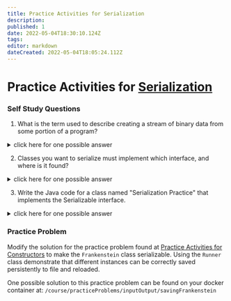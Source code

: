 ```yaml
---
title: Practice Activities for Serialization
description: 
published: 1
date: 2022-05-04T18:30:10.124Z
tags: 
editor: markdown
dateCreated: 2022-05-04T18:05:24.112Z
---
```


# Practice Activities for [Serialization](/inputOutput/serialization)



### Self Study Questions
1. What is the term used to describe creating a stream of binary data from some portion of a program?
<details>
<summary>click here for one possible answer</summary>
  
**Serialize**.
</details>

2. Classes you want to serialize must implement which interface, and where is it found?
<details>
<summary>click here for one possible answer</summary>
  
`Serializable` (found in **java.io.Serializable**).
</details>

3. Write the Java code for a class named "Serialization Practice" that implements the Serializable interface.
<details>
<summary>click here for one possible answer</summary>
  
`public class SerializationPractice implements java.io.Serializable {`

`}`
</details>


### Practice Problem

Modify the solution for the practice problem found at [Practice Activities for Constructors](/practiceActivities/ooDesign/constructors) to make the `Frankenstein` class serializable.    Using the `Runner` class demonstrate that different instances can be correctly saved persistently to file and reloaded.

One possible solution to this practice problem can be found on your docker container at:
`/course/practiceProblems/inputOutput/savingFrankenstein`